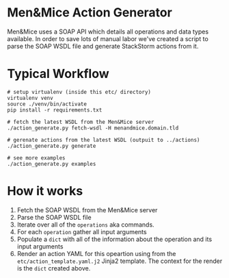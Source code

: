 # Men&Mice Action Generator

Men&Mice uses a SOAP API which details all operations and data types available.
In order to save lots of manual labor we've created a script to parse the 
SOAP WSDL file and generate StackStorm actions from it.

# Typical Workflow

``` shell
# setup virtualenv (inside this etc/ directory)
virtualenv venv
source ./venv/bin/activate
pip install -r requirements.txt

# fetch the latest WSDL from the Men&Mice server
./action_generate.py fetch-wsdl -H menandmice.domain.tld

# gerenate actions from the latest WSDL (outpuit to ../actions)
./action_generate.py generate
  
# see more examples
./action_generate.py examples
```

# How it works

1. Fetch the SOAP WSDL from the Men&Mice server
2. Parse the SOAP WSDL file
3. Iterate over all of the `operations` aka commands.
4. For each `operation` gather all input arguments
5. Populate a `dict` with all of the information about the operation
   and its input arguments
6. Render an action YAML for this opeartion using from the `etc/action_template.yaml.j2` 
   Jinja2 template. The context for the render is the `dict` created above.
